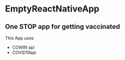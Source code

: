 # EmptyReactNativeApp


## One STOP app for getting vaccinated

This App uses
- COWIN api
- COVID19api
